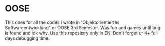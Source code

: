# OOSE
This ones for all the codes i wrote in "Objektorientiertes Softwareentwicklung" or OOSE 3rd Semester. Was fun and games until bug is found and idk why. Use this repository only in EN.
Don't forget ur 4+ full days debugging time!
